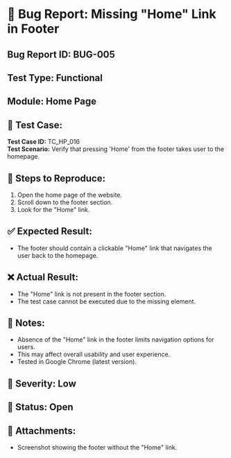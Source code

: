 # 🐞 Bug Report: Missing "Home" Link in Footer

## Bug Report ID: BUG-005  
## Test Type: Functional  
## Module: Home Page  

## 🧪 Test Case:
**Test Case ID:** TC_HP_016  
**Test Scenario:** Verify that pressing 'Home' from the footer takes user to the homepage.

## 🔁 Steps to Reproduce:
1. Open the home page of the website.  
2. Scroll down to the footer section.  
3. Look for the "Home" link.  

## ✅ Expected Result:
- The footer should contain a clickable "Home" link that navigates the user back to the homepage.  

## ❌ Actual Result:
- The "Home" link is not present in the footer section.  
- The test case cannot be executed due to the missing element.  

## 📝 Notes:
- Absence of the "Home" link in the footer limits navigation options for users.  
- This may affect overall usability and user experience.  
- Tested in Google Chrome (latest version).  

## 🧭 Severity: Low  
## 🚦 Status: Open  

## 📎 Attachments:
- Screenshot showing the footer without the "Home" link.
